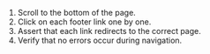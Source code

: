 1. Scroll to the bottom of the page.
2. Click on each footer link one by one.
3. Assert that each link redirects to the correct page.
4. Verify that no errors occur during navigation.